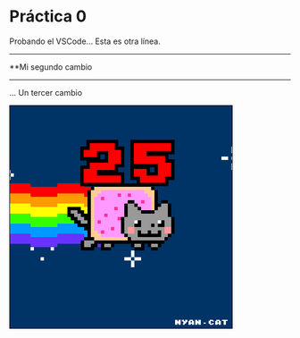  # Práctica 0

Probando el VSCode...
Esta es otra línea.

***************************
**Mi segundo cambio
***************************

... Un tercer cambio

![](Ejercicio2-img1.gif)